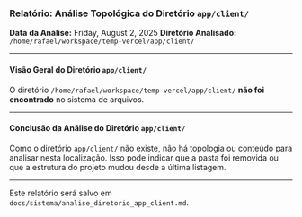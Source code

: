 ### Relatório: Análise Topológica do Diretório `app/client/`

**Data da Análise:** Friday, August 2, 2025
**Diretório Analisado:** `/home/rafael/workspace/temp-vercel/app/client/`

---

#### **Visão Geral do Diretório `app/client/`**

O diretório `/home/rafael/workspace/temp-vercel/app/client/` **não foi encontrado** no sistema de arquivos.

---

#### **Conclusão da Análise do Diretório `app/client/`**

Como o diretório `app/client/` não existe, não há topologia ou conteúdo para analisar nesta localização. Isso pode indicar que a pasta foi removida ou que a estrutura do projeto mudou desde a última listagem.

---

Este relatório será salvo em `docs/sistema/analise_diretorio_app_client.md`.
